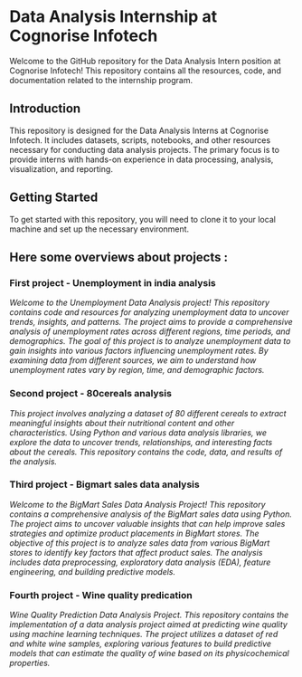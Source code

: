 # Data Analysis Internship at Cognorise Infotech
Welcome to the GitHub repository for the Data Analysis Intern position at Cognorise Infotech! This repository contains all the resources, code, and documentation related to the internship program.

## Introduction
This repository is designed for the Data Analysis Interns at Cognorise Infotech. It includes datasets, scripts, notebooks, and other resources necessary for conducting data analysis projects. The primary focus is to provide interns with hands-on experience in data processing, analysis, visualization, and reporting.

## Getting Started
To get started with this repository, you will need to clone it to your local machine and set up the necessary environment.

## Here some overviews about projects :

### First project - Unemployment in india analysis
*Welcome to the Unemployment Data Analysis project! This repository contains code and resources for analyzing unemployment data to uncover trends, insights, and patterns. The project aims to provide a comprehensive analysis of unemployment rates across different regions, time periods, and demographics.
The goal of this project is to analyze unemployment data to gain insights into various factors influencing unemployment rates. By examining data from different sources, we aim to understand how unemployment rates vary by region, time, and demographic factors.*

### Second project - 80cereals analysis
*This project involves analyzing a dataset of 80 different cereals to extract meaningful insights about their nutritional content and other characteristics. Using Python and various data analysis libraries, we explore the data to uncover trends, relationships, and interesting facts about the cereals. This repository contains the code, data, and results of the analysis.*

### Third project - Bigmart sales data analysis
*Welcome to the BigMart Sales Data Analysis Project! This repository contains a comprehensive analysis of the BigMart sales data using Python. The project aims to uncover valuable insights that can help improve sales strategies and optimize product placements in BigMart stores.
The objective of this project is to analyze sales data from various BigMart stores to identify key factors that affect product sales. The analysis includes data preprocessing, exploratory data analysis (EDA), feature engineering, and building predictive models.*

### Fourth project - Wine quality predication
*Wine Quality Prediction Data Analysis Project. This repository contains the implementation of a data analysis project aimed at predicting wine quality using machine learning techniques. The project utilizes a dataset of red and white wine samples, exploring various features to build predictive models that can estimate the quality of wine based on its physicochemical properties.*
